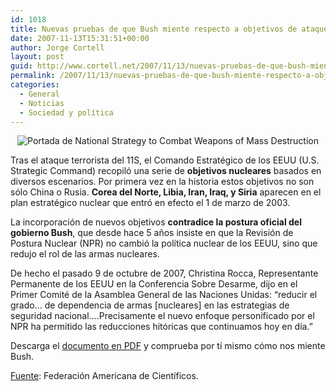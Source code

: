 ```yaml
---
id: 1018
title: Nuevas pruebas de que Bush miente respecto a objetivos de ataque nuclear
date: 2007-11-13T15:31:51+00:00
author: Jorge Cortell
layout: post
guid: http://www.cortell.net/2007/11/13/nuevas-pruebas-de-que-bush-miente-respecto-a-objetivos-de-ataque-nuclear/
permalink: /2007/11/13/nuevas-pruebas-de-que-bush-miente-respecto-a-objetivos-de-ataque-nuclear/
categories:
  - General
  - Noticias
  - Sociedad y polí­tica
---
```

<div style="text-align: center">
  <img alt="Portada de National Strategy to Combat Weapons of Mass Destruction" title="Portada de National Strategy to Combat Weapons of Mass Destruction" src="http://www.fas.org/blog/ssp/images/wmdstrat.jpg" />
</div>

Tras el ataque terrorista del 11S, el Comando Estratégico de los EEUU (U.S. Strategic Command) recopiló una serie de **objetivos nucleares** basados en diversos escenarios. Por primera vez en la historia estos objetivos no son sólo China o Rusia. **Corea del Norte, Libia, Iran, Iraq, y Siria** aparecen en el plan estratégico nuclear que entró en efecto el 1 de marzo de 2003.

La incorporación de nuevos objetivos **contradice la postura oficial del gobierno Bush**, que desde hace 5 años insiste en que la Revisión de Postura Nuclear (NPR) no cambió la polí­tica nuclear de los EEUU, sino que redujo el rol de las armas nucleares.

De hecho el pasado 9 de octubre de 2007, Christina Rocca, Representante Permanente de los EEUU en la Conferencia Sobre Desarme, dijo en el Primer Comité de la Asamblea General de las Naciones Unidas: &#8220;reducir el grado&#8230; de dependencia de armas [nucleares] en las estrategias de seguridad nacional&#8230;.Precisamente el nuevo enfoque personificado por el NPR ha permitido las reducciones hitóricas que continuamos hoy en dí­a.&#8221;

Descarga el <a target="_blank" title="REvision 3" href="http://www.fas.org/blog/ssp/united_states/revision03.pdf">documento en PDF</a> y comprueba por tí­ mismo cómo nos miente Bush.

<a target="_blank" title="FAS" href="http://www.fas.org/blog/ssp/2007/11/white_house_guidance_led_to_ne.php">Fuente</a>: Federación Americana de Cientí­ficos.